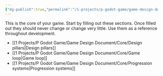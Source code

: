 ```yaml
---
{"dg-publish":true,"permalink":"/1-projects/p-godot-game/game-design-document/core/core/","pinned":true,"created":"2024-06-23T19:45:59.739+02:00","updated":"2024-04-14T18:08:54.047+02:00"}
---
```



This is the core of your game. Start by filling out these sections. Once filled out they should never change or change very little. Use them as a reference throughout development.


- [[1 Projects/P Godot Game/Game Design Document/Core/Design pillars\|Design pillars]]
- [[1 Projects/P Godot Game/Game Design Document/Core/Game loop\|Game loop]]
- [[1 Projects/P Godot Game/Game Design Document/Core/Progression systems\|Progression systems]]


